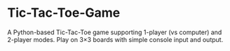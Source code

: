 # Tic-Tac-Toe-Game
A Python-based Tic-Tac-Toe game supporting 1-player (vs computer) and 2-player modes. Play on 3×3 boards with simple console input and output.
